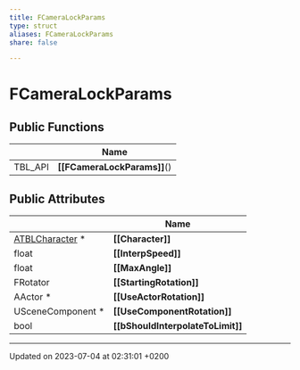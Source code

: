 ```yaml
---
title: FCameraLockParams
type: struct
aliases: FCameraLockParams
share: false

---
```


# FCameraLockParams





## Public Functions

|                | Name           |
| -------------- | -------------- |
| TBL_API | **[[FCameraLockParams]]**() |

## Public Attributes

|                | Name           |
| -------------- | -------------- |
| [ATBLCharacter](/docs/SDK/Source/Classes/classATBLCharacter.md) * | **[[Character]]**  |
| float | **[[InterpSpeed]]**  |
| float | **[[MaxAngle]]**  |
| FRotator | **[[StartingRotation]]**  |
| AActor * | **[[UseActorRotation]]**  |
| USceneComponent * | **[[UseComponentRotation]]**  |
| bool | **[[bShouldInterpolateToLimit]]**  |

-------------------------------

Updated on 2023-07-04 at 02:31:01 +0200